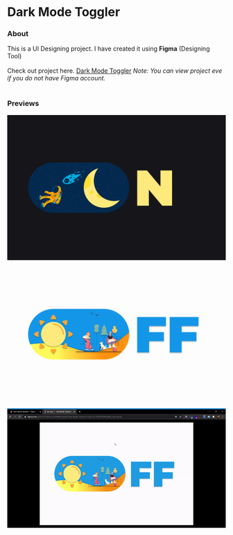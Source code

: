# Dark Mode Toggler
### About
This is a UI Designing project. I have created it using **Figma** (Designing Tool)<br>
<br>
Check out project here. [Dark Mode Toggler](https://www.figma.com/proto/YODB4EpCVcJBIrNUC9jhAA/Dark-Mode-Switcher?node-id=0%3A1)
*Note: You can view project eve if you do not have Figma account.*
<br><br>
### Previews
![Dark Mode Frame](/Preview/Frame1.png)
<br>
![Light Mode Frame](/Preview/Frame2.png)
<br>
![Working](/Preview/working.gif)